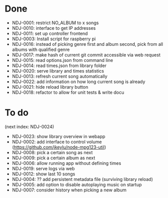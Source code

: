 # Done
* NDJ-0001: restrict NO_ALBUM to x songs
* NDJ-0010: interface to get IP addresses
* NDJ-0011: set up controller frontend
* NDJ-0003: Install script for raspberry pi
* NDJ-0016: instead of picking genre first and album second, pick from all albums with qualified genre
* NDJ-0017: make hash of current git commit accessible via web request
* NDJ-0015: read options.json from command line
* NDJ-0014: read times.json from library folder
* NDJ-0020: serve library and times statistics
* NDJ-0013: refresh current song automatically
* NDJ-0022: add information on how long current song is already 
* NDJ-0021: hide reload library button
* NDJ-0018: refactor to allow for unit tests & write docu

# To do
(next index: NDJ-0024)
* NDJ-0023: show library overview in webapp
* NDJ-0002: add interface to control volume (https://github.com/jkeylu/node-mpg123-util)
* NDJ-0008: pick a certain song as next
* NDJ-0009: pick a certain album as next
* NDJ-0006: allow running app without defining times
* NDJ-0019: serve logs via web
* NDJ-0012: show last 10 songs
* NDJ-0004: ?? add persistent metadata file (surviving library reload)
* NDJ-0005: add option to disable autoplaying music on startup
* NDJ-0007: consider history when picking a new album
